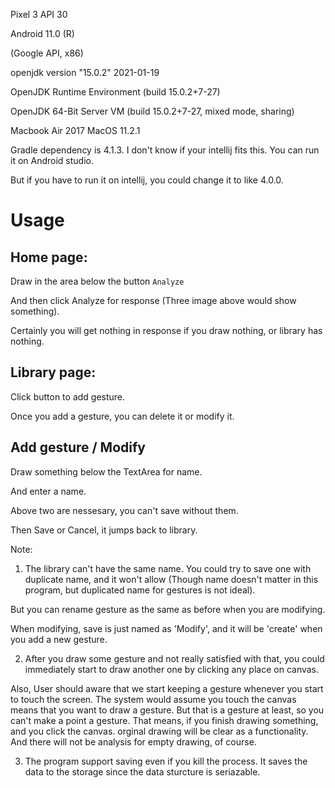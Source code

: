 Pixel 3 API 30

Android 11.0 (R) 

(Google API, x86)

openjdk version "15.0.2" 2021-01-19

OpenJDK Runtime Environment (build 15.0.2+7-27)

OpenJDK 64-Bit Server VM (build 15.0.2+7-27, mixed mode, sharing)

Macbook Air 2017 MacOS 11.2.1

Gradle dependency is 4.1.3. I don't know if your intellij fits this. You can run it on Android studio.

But if you have to run it on intellij, you could change it to like 4.0.0.

# Usage

## Home page:

Draw in the area below the button `Analyze`

And then click Analyze for response (Three image above would show something).

Certainly you will get nothing in response if you draw nothing, or library has nothing.

## Library page:

Click button to add gesture.

Once you add a gesture, you can delete it or modify it.

## Add gesture / Modify

Draw something below the TextArea for name.

And enter a name.

Above two are nessesary, you can't save without them.

Then Save or Cancel, it jumps back to library.

Note:

1. The library can't have the same name. You could try to save one with duplicate name, and it won't allow (Though name doesn't matter in this program, but duplicated name for gestures is not ideal).

But you can rename gesture as the same as before when you are modifying.

When modifying, save is just named as 'Modify', and it will be 'create' when you add a new gesture.

2. After you draw some gesture and not really satisfied with that, you could immediately start to draw another one by clicking any place on canvas.

Also, User should aware that we start keeping a gesture whenever you start to touch the screen. The system would assume you touch the canvas means that you want to draw a gesture. But that is a gesture at least, so you can't make a point a gesture. That means, if you finish drawing something, and you click the canvas. orginal drawing will be clear as a functionality. And there will not be analysis for empty drawing, of course.

3. The program support saving even if you kill the process. It saves the data to the storage since the data sturcture is seriazable.



